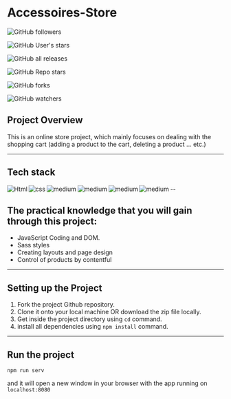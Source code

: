 # Accessoires-Store

![GitHub followers](https://img.shields.io/github/followers/tkahmedkamal?logo=github&style=for-the-badge)

![GitHub User's stars](https://img.shields.io/github/stars/tkahmedkamal?logo=github&style=for-the-badge)

![GitHub all releases](https://img.shields.io/github/downloads/tkahmedkamal/accessories-store/total?logo=Github&style=for-the-badge)

![GitHub Repo stars](https://img.shields.io/github/stars/tkahmedkamal/accessories-store?logo=Github&style=for-the-badge)

![GitHub forks](https://img.shields.io/github/forks/tkahmedkamal/accessories-store?logo=github&style=for-the-badge)

![GitHub watchers](https://img.shields.io/github/watchers/tkahmedkamal/accessories-store?logo=github&style=for-the-badge)

## Project Overview

This is an online store project, which mainly focuses on dealing with the shopping cart (adding a product to the cart, deleting a product ... etc.)

---

## Tech stack

<img align="left" alt="Html" src="https://img.shields.io/badge/HTML5-E34F26?style=for-the-badge&logo=html5&logoColor=white"/>
<img align="left" alt="css" src="https://img.shields.io/badge/CSS3-1572B6?style=for-the-badge&logo=css3&logoColor=white"/>
<img align="left" alt="medium" src="https://img.shields.io/badge/Sass-CC6699?style=for-the-badge&logo=sass&logoColor=white" />
<img align="left" alt="medium" src="https://img.shields.io/badge/JavaScript-F7DF1E?style=for-the-badge&logo=javascript&logoColor=black" />
<img align="left" alt="medium" src="https://img.shields.io/badge/npm-CB3837?style=for-the-badge&logo=npm&logoColor=white" />
<img align="left" alt="medium" src="https://img.shields.io/badge/Git-F05032?style=for-the-badge&logo=git&logoColor=white" />

--

## The practical knowledge that you will gain through this project:

- JavaScript Coding and DOM.
- Sass styles
- Creating layouts and page design
- Control of products by contentful

---

## Setting up the Project

1. Fork the project Github repository.
2. Clone it onto your local machine OR download the zip file locally.
3. Get inside the project directory using `cd` command.
4. install all dependencies using `npm install` command.

---

## Run the project

```
npm run serv
```

and it will open a new window in your browser with the app running on `localhost:8080`
